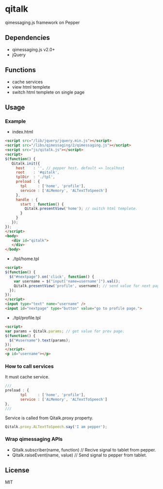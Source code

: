 # qitalk
qimessaging.js framework on Pepper

## Dependencies

- qimessaging.js v2.0+
- jQuery

## Functions

- cache services
- view html templete
- switch html templete on single page

## Usage

### Example

- index.html
```html
<script src="/lib/jquery/jquery.min.js"></script>
<script src="/libs/qimessaging/2/qimessaging.js"></script>
<script src="js/qitalk.js"></script>
<script>
$(function() {
   Qitalk.init({
     host    : '', // pepper host. default => localhost
     root    : '#qitalk',
     tplDir  : './tpl',
     preload : {
       tpl     : ['home', 'profile'],
       service : ['ALMemory', 'ALTextToSpeech']
     },
     handle : {
       start : function() {
         Qitalk.presentView('home'); // switch html templete.
       }
     }
   });
});
</script>
<body>
   <div id="qitalk">
   </div>
</body>
```

- ./tpl/home.tpl

```html
<script>
$(function() {
  $("#nextpage").on('click', function() {
    var username = $("input['name=username']").val();
    Qitalk.presentView('profile', username); // send value for next page.
  });
});
</script>
<input type="text" name="username" />
<input id="nextpage" type="button" value="go to profile page.">
```

- ./tpl/profile.tpl

```html
<script>
var params = Qitalk.params; // get value for prev page.
$(function() {
  $("#username").text(params);
});
</script>
<p id="username"></p>
```

### How to call services

It must cache service.
```javascript
///
preload : {
       tpl     : ['home', 'profile'],
       service : ['ALMemory', 'ALTextToSpeech']
},
///
```

Service is called from Qitalk.proxy property.
```javascript
Qitalk.proxy.ALTextToSpeech.say('I am pepper');
```

### Wrap qimessaging APIs

- Qitalk.subscriber(name, function) // Recive signal to tablet from pepper.
- Qitalk.raiseEvent(name, value) // Send signal to pepper from tablet.

## License

MIT



